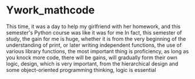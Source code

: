 # Ywork_mathcode
This time, it was a day to help my girlfriend with her homework, and this semester's Python course was like it was for me
In fact, this semester of study, the gain for me is huge, whether it is from the very beginning of the understanding of print, or later writing independent functions, the use of various library functions, the most important thing is proficiency, as long as you knock more code, there will be gains, will gradually form their own logic, design, which is very important, from the hierarchical design and some object-oriented programming thinking, logic is essential
